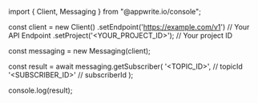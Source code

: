 import { Client, Messaging } from "@appwrite.io/console";

const client = new Client()
    .setEndpoint('https://example.com/v1') // Your API Endpoint
    .setProject('<YOUR_PROJECT_ID>'); // Your project ID

const messaging = new Messaging(client);

const result = await messaging.getSubscriber(
    '<TOPIC_ID>', // topicId
    '<SUBSCRIBER_ID>' // subscriberId
);

console.log(result);
